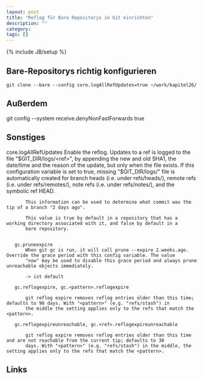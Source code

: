 ```yaml
---
layout: post
title: "Reflog für Bare Repositorys in Git einrichten"
description: ""
category: 
tags: []
---
```

{% include JB/setup %}

Bare-Repositorys richtig konfigurieren    <a id="configure-reflog"/>
--------------------------------------

	git clone --bare --config core.logAllRefUpdates=true ~/work/kapitel26/	

Außerdem
--------
 
git config --system receive.denyNonFastForwards true

Sonstiges
---------

core.logAllRefUpdates
           Enable the reflog. Updates to a ref <ref> is logged to the file "$GIT_DIR/logs/<ref>", by appending the new and old SHA1,
           the date/time and the reason of the update, but only when the file exists. If this configuration variable is set to true,
           missing "$GIT_DIR/logs/<ref>" file is automatically created for branch heads (i.e. under refs/heads/), remote refs (i.e.
           under refs/remotes/), note refs (i.e. under refs/notes/), and the symbolic ref HEAD.

           This information can be used to determine what commit was the tip of a branch "2 days ago".

           This value is true by default in a repository that has a working directory associated with it, and false by default in a
           bare repository.


       gc.pruneexpire
           When git gc is run, it will call prune --expire 2.weeks.ago. Override the grace period with this config variable. The value
           "now" may be used to disable this grace period and always prune unreachable objects immediately.
           
           -> ist default

       gc.reflogexpire, gc.<pattern>.reflogexpire

           git reflog expire removes reflog entries older than this time; defaults to 90 days. With "<pattern>" (e.g. "refs/stash") in
           the middle the setting applies only to the refs that match the <pattern>.

       gc.reflogexpireunreachable, gc.<ref>.reflogexpireunreachable

           git reflog expire removes reflog entries older than this time and are not reachable from the current tip; defaults to 30
           days. With "<pattern>" (e.g. "refs/stash") in the middle, the setting applies only to the refs that match the <pattern>.





Links
-----

  [1]: http://stackoverflow.com/questions/3876206/how-do-i-view-a-git-repos-recieve-history
  [2]: http://stackoverflow.com/questions/6140083/how-to-create-reflogs-information-in-an-existing-bare-repository
